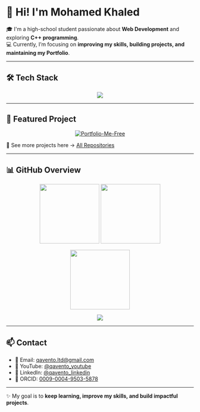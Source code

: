 # 👋 Hi! I'm Mohamed Khaled  

🎓 I'm a high-school student passionate about **Web Development** and exploring **C++ programming**.  
💻 Currently, I’m focusing on **improving my skills, building projects, and maintaining my Portfolio**.  

---

## 🛠️ Tech Stack  
<p align="center">
  <img src="https://skillicons.dev/icons?i=html,css,js,cpp,git,github" />
</p>

---

## 🚀 Featured Project  
<p align="center">
  <a href="https://qavento-ltd.github.io/Portfolio-Me-Free/">
    <img src="https://github-readme-stats-one-bice.vercel.app/api/pin/?username=qavento-LTD&repo=Portfolio-Me-Free&theme=tokyonight&show_owner=true" alt="Portfolio-Me-Free" />
  </a>
</p>

🔹 See more projects here → [All Repositories](https://github.com/qavento-LTD?tab=repositories)  

---

## 📊 GitHub Overview  
<p align="center">
  <img src="https://github-readme-stats-one-bice.vercel.app/api?username=qavento-LTD&show_icons=true&theme=tokyonight&hide_border=true" height="160"/>
  <img src="https://github-readme-stats-one-bice.vercel.app/api/top-langs/?username=qavento-LTD&layout=compact&theme=tokyonight&hide_border=true&langs_count=6" height="160"/>
</p>

<p align="center">
  <a href="https://git.io/streak-stats">
    <img src="https://streak-stats.demolab.com?user=qavento-LTD&theme=meta-dark&hide_border=true" height="160"/>
  </a>
</p>

<p align="center">
  <!-- Badge لعدد الريبو -->
  <img src="https://img.shields.io/badge/Repositories-10-blue?style=for-the-badge&logo=github" />
</p>

---

## 📫 Contact  
- 📧 Email: [qavento.ltd@gmail.com](mailto:qavento.ltd@gmail.com)  
- 🎥 YouTube: [@qavento_youtube](https://youtube.com/@qavento)  
- 🎵 LinkedIn: [@qavento_linkedin](https://www.linkedin.com/in/mohammed-khaled-abdullah-mahmoud?utm_source=share&utm_campaign=share_via&utm_content=profile&utm_medium=android_app)  
- 🔗 ORCID: [0009-0004-9503-5878](https://orcid.org/0009-0004-9503-5878)  

---

✨ My goal is to **keep learning, improve my skills, and build impactful projects**.